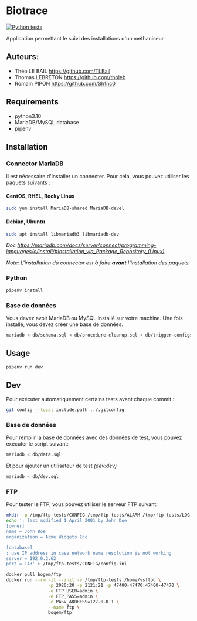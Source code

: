# Biotrace

[![Python tests](https://github.com/TLBail/biotrace/actions/workflows/modbus-tests.yml/badge.svg)](https://github.com/TLBail/biotrace/actions/workflows/modbus-tests.yml)

Application permettant le suivi des installations d'un méthaniseur

## Auteurs:

- Théo LE BAIL <https://github.com/TLBail>
- Thomas LEBRETON <https://github.com/tholeb>
- Romain PIPON <https://github.com/Sh1nc0>

## Requirements

- python3.10
- MariaDB/MySQL database
- pipenv

## Installation

### Connector MariaDB

Il est nécessaire d'installer un connecter. Pour cela, vous pouvez utiliser les paquets suivants :

#### CentOS, RHEL, Rocky Linux
```bash
sudo yum install MariaDB-shared MariaDB-devel
```

#### Debian, Ubuntu
```bash
sudo apt install libmariadb3 libmariadb-dev
```

*Doc <https://mariadb.com/docs/server/connect/programming-languages/c/install/#Installation_via_Package_Repository_(Linux)>*

*Note: L'installation du connector est à faire **avant** l'installation des paquets.*

### Python

```bash
pipenv install
```

### Base de données

Vous devez avoir MariaDB ou MySQL installé sur votre machine.
Une fois installé, vous devez créer une base de données.

```bash
mariadb < db/schema.sql < db/procedure-cleanup.sql < db/trigger-configs.sql
```

## Usage

```bash
pipenv run dev
```

## Dev

Pour exécuter automatiquement certains tests avant chaque commit :

```sh
git config --local include.path ../.gitconfig
```

### Base de données

Pour remplir la base de données avec des données de test, vous pouvez exécuter le script suivant:

```bash
mariadb < db/data.sql
```

Et pour ajouter un utilisateur de test *(dev:dev)*

```bash
mariadb < db/dev.sql
```

### FTP

Pour tester le FTP, vous pouvez utiliser le serveur FTP suivant:

```bash
mkdir -p /tmp/ftp-tests/CONFIG /tmp/ftp-tests/ALARM /tmp/ftp-tests/LOG /tmp/ftp-tests/BIN /tmp/ftp-tests/CERT /tmp/ftp-tests/DATA /tmp/ftp-tests/CMD /tmp/ftp-tests/DEF /tmp/ftp-tests/SCRIPT
echo '; last modified 1 April 2001 by John Doe
[owner]
name = John Doe
organization = Acme Widgets Inc.

[database]
; use IP address in case network name resolution is not working
server = 192.0.2.62   
port = 143' > /tmp/ftp-tests/CONFIG/config.ini
```

```bash
docker pull bogem/ftp
docker run --rm -it --init -v /tmp/ftp-tests:/home/vsftpd \
				-p 2020:20 -p 2121:21 -p 47400-47470:47400-47470 \
				-e FTP_USER=admin \
				-e FTP_PASS=admin \
				-e PASV_ADDRESS=127.0.0.1 \
				--name ftp \ 
				bogem/ftp
```
